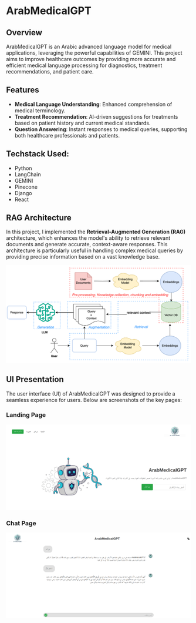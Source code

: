 # ArabMedicalGPT

## Overview
ArabMedicalGPT is an Arabic advanced language model for medical applications, leveraging the powerful capabilities of GEMINI. This project aims to improve healthcare outcomes by providing more accurate and efficient medical language processing for diagnostics, treatment recommendations, and patient care.

## Features
- **Medical Language Understanding**: Enhanced comprehension of medical terminology.
- **Treatment Recommendation**: AI-driven suggestions for treatments based on patient history and current medical standards.
- **Question Answering**: Instant responses to medical queries, supporting both healthcare professionals and patients.

## Techstack Used:
- Python
- LangChain
- GEMINI
- Pinecone
- Django
- React

## RAG Architecture
In this project, I implemented the **Retrieval-Augmented Generation (RAG)** architecture, which enhances the model's ability to retrieve relevant documents and generate accurate, context-aware responses. This architecture is particularly useful in handling complex medical queries by providing precise information based on a vast knowledge base.

![RAG Architecture](Rag.png)

## UI Presentation
The user interface (UI) of ArabMedicalGPT was designed to provide a seamless experience for users. Below are screenshots of the key pages:

### Landing Page
![Landing Page](UI_landing_page.png)

### Chat Page
![Chat Page](UI_chat_page.png)

